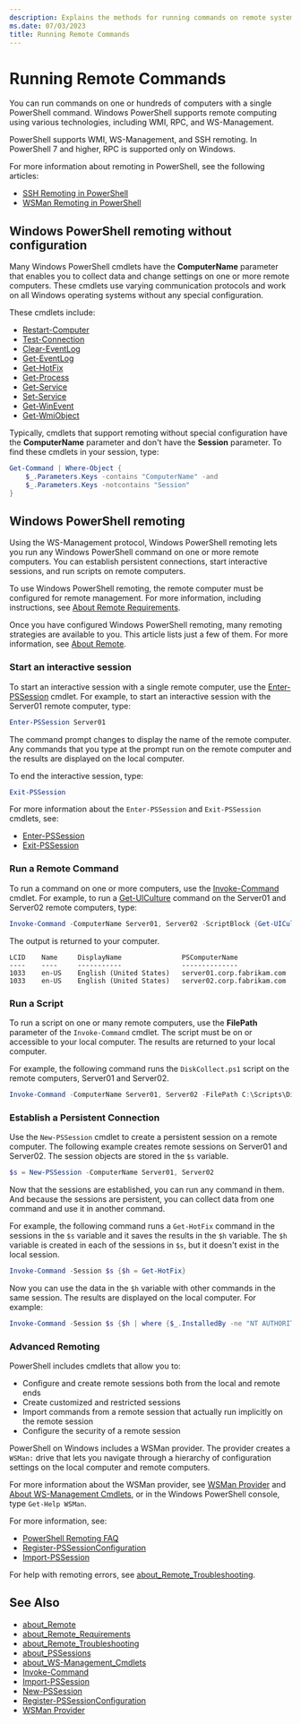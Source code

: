 ```yaml
---
description: Explains the methods for running commands on remote systems using PowerShell.
ms.date: 07/03/2023
title: Running Remote Commands
---
```

# Running Remote Commands

You can run commands on one or hundreds of computers with a single PowerShell command. Windows
PowerShell supports remote computing using various technologies, including WMI, RPC, and
WS-Management.

PowerShell supports WMI, WS-Management, and SSH remoting. In PowerShell 7 and higher, RPC is
supported only on Windows.

For more information about remoting in PowerShell, see the following articles:

- [SSH Remoting in PowerShell][09]
- [WSMan Remoting in PowerShell][10]

## Windows PowerShell remoting without configuration

Many Windows PowerShell cmdlets have the **ComputerName** parameter that enables you to collect data
and change settings on one or more remote computers. These cmdlets use varying communication
protocols and work on all Windows operating systems without any special configuration.

These cmdlets include:

- [Restart-Computer][23]
- [Test-Connection][25]
- [Clear-EventLog][17]
- [Get-EventLog][18]
- [Get-HotFix][19]
- [Get-Process][20]
- [Get-Service][21]
- [Set-Service][24]
- [Get-WinEvent][16]
- [Get-WmiObject][22]

Typically, cmdlets that support remoting without special configuration have the **ComputerName**
parameter and don't have the **Session** parameter. To find these cmdlets in your session, type:

```powershell
Get-Command | Where-Object {
    $_.Parameters.Keys -contains "ComputerName" -and
    $_.Parameters.Keys -notcontains "Session"
}
```

## Windows PowerShell remoting

Using the WS-Management protocol, Windows PowerShell remoting lets you run any Windows PowerShell
command on one or more remote computers. You can establish persistent connections, start interactive
sessions, and run scripts on remote computers.

To use Windows PowerShell remoting, the remote computer must be configured for remote management.
For more information, including instructions, see [About Remote Requirements][04].

Once you have configured Windows PowerShell remoting, many remoting strategies are available to you.
This article lists just a few of them. For more information, see [About Remote][02].

### Start an interactive session

To start an interactive session with a single remote computer, use the [Enter-PSSession][11] cmdlet.
For example, to start an interactive session with the Server01 remote computer, type:

```powershell
Enter-PSSession Server01
```

The command prompt changes to display the name of the remote computer. Any commands that you type at
the prompt run on the remote computer and the results are displayed on the local computer.

To end the interactive session, type:

```powershell
Exit-PSSession
```

For more information about the `Enter-PSSession` and `Exit-PSSession` cmdlets, see:

- [Enter-PSSession][11]
- [Exit-PSSession][12]

### Run a Remote Command

To run a command on one or more computers, use the [Invoke-Command][13] cmdlet. For example, to run
a [Get-UICulture][27] command on the Server01 and Server02 remote computers, type:

```powershell
Invoke-Command -ComputerName Server01, Server02 -ScriptBlock {Get-UICulture}
```

The output is returned to your computer.

```output
LCID    Name     DisplayName               PSComputerName
----    ----     -----------               --------------
1033    en-US    English (United States)   server01.corp.fabrikam.com
1033    en-US    English (United States)   server02.corp.fabrikam.com
```

### Run a Script

To run a script on one or many remote computers, use the **FilePath** parameter of the
`Invoke-Command` cmdlet. The script must be on or accessible to your local computer. The results are
returned to your local computer.

For example, the following command runs the `DiskCollect.ps1` script on the remote computers,
Server01 and Server02.

```powershell
Invoke-Command -ComputerName Server01, Server02 -FilePath C:\Scripts\DiskCollect.ps1
```

### Establish a Persistent Connection

Use the `New-PSSession` cmdlet to create a persistent session on a remote computer. The following
example creates remote sessions on Server01 and Server02. The session objects are stored in the `$s`
variable.

```powershell
$s = New-PSSession -ComputerName Server01, Server02
```

Now that the sessions are established, you can run any command in them. And because the sessions are
persistent, you can collect data from one command and use it in another command.

For example, the following command runs a `Get-HotFix` command in the sessions in the `$s` variable
and it saves the results in the `$h` variable. The `$h` variable is created in each of the sessions
in `$s`, but it doesn't exist in the local session.

```powershell
Invoke-Command -Session $s {$h = Get-HotFix}
```

Now you can use the data in the `$h` variable with other commands in the same session. The results
are displayed on the local computer. For example:

```powershell
Invoke-Command -Session $s {$h | where {$_.InstalledBy -ne "NT AUTHORITY\SYSTEM"}}
```

### Advanced Remoting

PowerShell includes cmdlets that allow you to:

- Configure and create remote sessions both from the local and remote ends
- Create customized and restricted sessions
- Import commands from a remote session that actually run implicitly on the remote session
- Configure the security of a remote session

PowerShell on Windows includes a WSMan provider. The provider creates a `WSMan:` drive that lets you
navigate through a hierarchy of configuration settings on the local computer and remote computers.

For more information about the WSMan provider, see [WSMan Provider][07] and
[About WS-Management Cmdlets][06], or in the Windows PowerShell console, type `Get-Help WSMan`.

For more information, see:

- [PowerShell Remoting FAQ][08]
- [Register-PSSessionConfiguration][15]
- [Import-PSSession][26]

For help with remoting errors, see [about_Remote_Troubleshooting][05].

## See Also

- [about_Remote][03]
- [about_Remote_Requirements][04]
- [about_Remote_Troubleshooting][05]
- [about_PSSessions][01]
- [about_WS-Management_Cmdlets][06]
- [Invoke-Command][13]
- [Import-PSSession][26]
- [New-PSSession][14]
- [Register-PSSessionConfiguration][15]
- [WSMan Provider][07]

<!-- link references -->
[01]: /powershell/module/microsoft.powershell.core/about/about_PSSessions
[02]: /powershell/module/microsoft.powershell.core/about/about_remote
[03]: /powershell/module/microsoft.powershell.core/about/about_remote_faq
[04]: /powershell/module/microsoft.powershell.core/about/about_remote_requirements
[05]: /powershell/module/microsoft.powershell.core/about/about_Remote_Troubleshooting
[06]: /powershell/module/microsoft.wsman.management/about/about_ws-management_cmdlets
[07]: /powershell/module/microsoft.wsman.management/about/about_wsman_provider
[08]: powershell-remoting-faq.yml
[09]: ssh-remoting-in-powershell.md
[10]: wsman-remoting-in-powershell.md
[11]: xref:Microsoft.PowerShell.Core.Enter-PSSession
[12]: xref:Microsoft.PowerShell.Core.Exit-PSSession
[13]: xref:Microsoft.PowerShell.Core.Invoke-Command
[14]: xref:Microsoft.PowerShell.Core.New-PSSession
[15]: xref:Microsoft.PowerShell.Core.Register-PSSessionConfiguration
[16]: xref:Microsoft.PowerShell.Diagnostics.Get-WinEvent
[17]: xref:Microsoft.PowerShell.Management.Clear-EventLog
[18]: xref:Microsoft.PowerShell.Management.Get-EventLog
[19]: xref:Microsoft.PowerShell.Management.Get-HotFix
[20]: xref:Microsoft.PowerShell.Management.Get-Process
[21]: xref:Microsoft.PowerShell.Management.Get-Service
[22]: xref:Microsoft.PowerShell.Management.Get-WmiObject
[23]: xref:Microsoft.PowerShell.Management.Restart-Computer
[24]: xref:Microsoft.PowerShell.Management.Set-Service
[25]: xref:Microsoft.PowerShell.Management.Test-Connection
[26]: xref:Microsoft.PowerShell.Utility.Import-PSSession
[27]: xref:Microsoft.PowerShell.Utility.Get-UICulture
